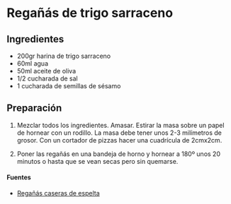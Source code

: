 # Regañás de trigo sarraceno

## Ingredientes

-   200gr harina de trigo sarraceno
-   60ml agua
-   50ml aceite de oliva
-   1/2 cucharada de sal
-   1 cucharada de semillas de sésamo

## Preparación

1.  Mezclar todos los ingredientes. Amasar. Estirar la masa sobre un papel de hornear con un rodillo. La masa debe tener unos 2-3 milímetros de grosor. Con un cortador de pizzas hacer una cuadrícula de 2cmx2cm.

2.  Poner las regañás en una bandeja de horno y hornear a 180º unos 20 minutos o hasta que se vean secas pero sin quemarse.

#### Fuentes

-   [Regañás caseras de espelta](https://elracomesnaturaldemacasa.blogspot.com/2015/10/reganas-caseras-de-espelta.html)
